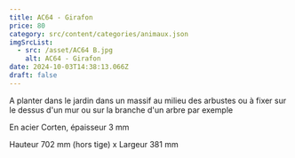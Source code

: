 ```yaml
---
title: AC64 - Girafon
price: 80
category: src/content/categories/animaux.json
imgSrcList:
  - src: /asset/AC64 B.jpg
    alt: AC64 - Girafon
date: 2024-10-03T14:38:13.066Z
draft: false
---
```


A planter dans le jardin dans un massif au milieu des
arbustes ou à fixer sur le dessus d'un mur ou sur la branche d'un arbre par
exemple

En acier Corten, épaisseur 3 mm

Hauteur 702 mm (hors tige) x Largeur 381 mm

